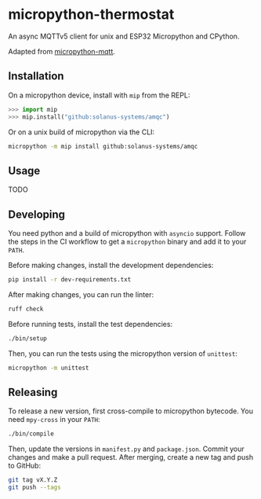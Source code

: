 # micropython-thermostat

An async MQTTv5 client for unix and ESP32 Micropython and CPython.

Adapted from [micropython-mqtt](https://github.com/peterhinch/micropython-mqtt/tree/master).

## Installation

On a micropython device, install with `mip` from the REPL:

```python
>>> import mip
>>> mip.install("github:solanus-systems/amqc")
```

Or on a unix build of micropython via the CLI:

```bash
micropython -m mip install github:solanus-systems/amqc
```

## Usage

TODO

## Developing

You need python and a build of micropython with `asyncio` support. Follow the steps in the CI workflow to get a `micropython` binary and add it to your `PATH`.

Before making changes, install the development dependencies:

```bash
pip install -r dev-requirements.txt
```

After making changes, you can run the linter:

```bash
ruff check
```

Before running tests, install the test dependencies:

```bash
./bin/setup
```

Then, you can run the tests using the micropython version of `unittest`:

```bash
micropython -m unittest
```

## Releasing

To release a new version, first cross-compile to micropython bytecode. You need `mpy-cross` in your `PATH`:

```bash
./bin/compile
```

Then, update the versions in `manifest.py` and `package.json`. Commit your changes and make a pull request. After merging, create a new tag and push to GitHub:

```bash
git tag vX.Y.Z
git push --tags
```
